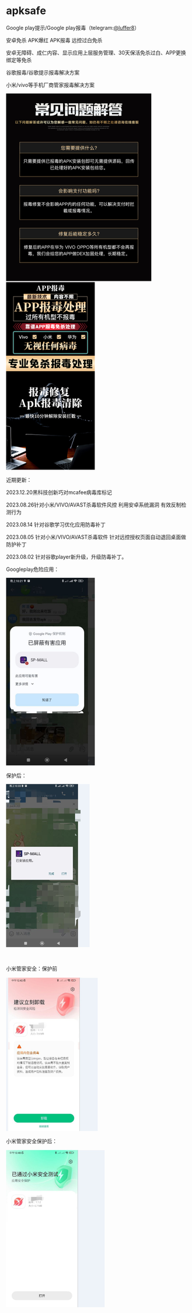 # apksafe
Google play提示/Google play报毒（telegram:[@luffer8](https://t.me/luffer8)）

安卓免杀 APK爆红 APK报毒 远控过白免杀 

安卓无障碍、成仁内容、显示应用上层服务管理、30天保活免杀过白、APP更换绑定等免杀

谷歌报毒/谷歌提示报毒解决方案

小米/vivo等手机厂商管家报毒解决方案

<img src="./image/info2.jpg" alt="googleplay" style="zoom:50%;" />

<img src="./image/info.jpg" alt="googleplay" style="zoom:50%;" />

近期更新：

2023.12.20黑科技创新巧对mcafee病毒库标记

2023.08.26针对小米/VIVO/AVAST杀毒软件风控 利用安卓系统漏洞 有效反制检测行为

2023.08.14 针对谷歌学习优化应用防毒补丁

2023.08.05 针对小米/VIVO/AVAST杀毒软件 针对远控授权页面自动退回桌面做防护补丁

2023.08.02 针对谷歌player新升级，升级防毒补丁。



Googleplay危险应用：

<img src="./image/googleplay.jpg" alt="googleplay" style="zoom:50%;" />

保护后：

<img src="./image/googleplay_pro.jpg" alt="googleplay_pro" style="zoom:50%;" />

​	

小米管家安全：保护前

<img src="./image/xiaomi.jpg" alt="xiaomi" style="zoom:50%;" />

小米管家安全保护后：

<img src="./image/xiaomi_pro.jpg" alt="xiaomi_pro" style="zoom:50%;" />
